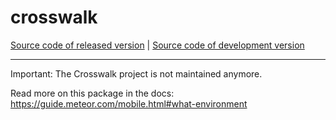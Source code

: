 # crosswalk
[Source code of released version](https://github.com/meteor/meteor/tree/master/packages/crosswalk) | [Source code of development version](https://github.com/meteor/meteor/tree/devel/packages/crosswalk)
***

Important: The Crosswalk project is not maintained anymore.

Read more on this package in the docs: https://guide.meteor.com/mobile.html#what-environment
